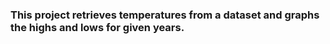 ### This project retrieves temperatures from a dataset and graphs the highs and lows for given years.